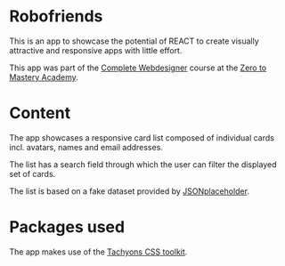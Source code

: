 # Robofriends

This is an app to showcase the potential of REACT to create visually attractive and responsive apps with little effort.

This app was part of the [Complete Webdesigner](https://zerotomastery.io/courses/coding-bootcamp/) course at the [Zero to Mastery Academy](https://zerotomastery.io/).

# Content
The  app showcases a responsive card list composed of individual cards incl. avatars, names and email addresses.

The list has a search field through which the user can filter the displayed set of cards.

The list is based on a fake dataset provided by [JSONplaceholder](https://jsonplaceholder.typicode.com). 

# Packages used
The app makes use of the [Tachyons CSS toolkit](https://tachyons.io/).